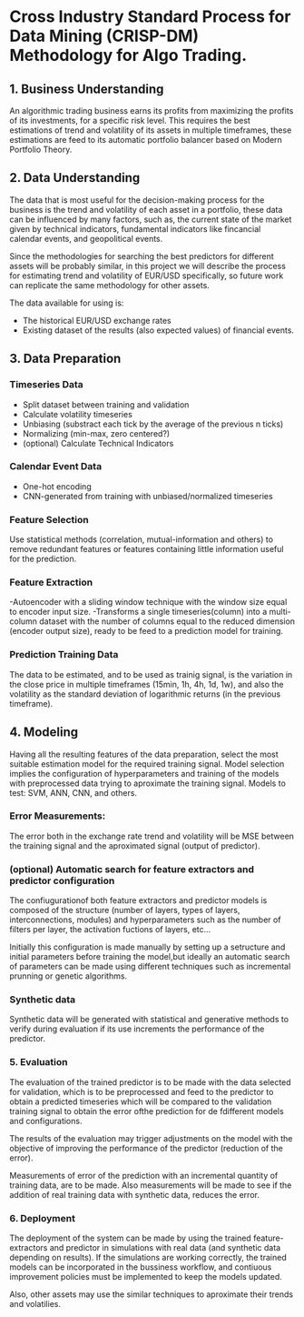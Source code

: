
# Cross Industry Standard Process for Data Mining (CRISP-DM) Methodology for Algo Trading.

## 1. Business Understanding

An algorithmic trading business earns its profits from maximizing the profits of its investments, for a specific risk level. This requires the best estimations of trend and volatility of its assets in multiple timeframes, these estimations are feed to its automatic portfolio balancer based on Modern Portfolio Theory.

## 2. Data Understanding

The data that is most useful for the decision-making process for the business is the trend and volatility of each asset in a portfolio, these data can be influenced by many factors, such as, the current state of the market given by technical indicators, fundamental indicators like fincancial calendar events, and geopolitical events.

Since the methodologies for searching the best predictors for different assets will be probably similar, in this project we will describe the process for estimating trend and volatility of EUR/USD specifically, so future work can replicate the same methodology for other assets.

The data available for using is:
- The historical EUR/USD exchange rates
- Existing dataset of the results (also expected values) of financial events.

## 3. Data Preparation

### Timeseries Data

- Split dataset between training and validation 
- Calculate volatility timeseries
- Unbiasing (substract each tick by the average of the previous n ticks)
- Normalizing (min-max, zero centered?)
- (optional) Calculate Technical Indicators

### Calendar Event Data 

- One-hot encoding 
- CNN-generated from training with unbiased/normalized timeseries

### Feature Selection

Use statistical methods (correlation, mutual-information and others) to remove redundant features or features containing little information useful for the prediction.

### Feature Extraction

-Autoencoder with a sliding window technique with the window size equal to encoder input size.
-Transforms a single timeseries(column) into a multi-column dataset with the number of columns equal to the reduced dimension (encoder output size), ready to be feed to a prediction model for training.

### Prediction Training Data

The data to be estimated, and to be used as trainig signal, is the variation in the close price in multiple timeframes (15min, 1h, 4h, 1d, 1w), and also the volatility as the standard deviation of logarithmic returns (in the previous timeframe).

## 4. Modeling

Having all the resulting features of the data preparation, select the most suitable estimation model for the required training signal. Model selection implies the configuration of hyperparameters and training of the models with preprocessed data trying to aproximate the training signal. Models to test: SVM, ANN, CNN, and 
others.

### Error Measurements:

The error both in the exchange rate trend and volatility will be MSE between the training signal and the aproximated signal (output of predictor).

### (optional) Automatic search for feature extractors and predictor configuration
The confiugurationof both feature extractors and predictor models is composed of the structure (number of layers, types of layers, interconnections, modules) and hyperparameters such as the number of filters per layer, the activation fuctions of layers, etc...

Initially this configuration is made manually by setting up a setructure and initial parameters before training the model,but ideally an automatic search of parameters can be made using different techniques such as incremental prunning or genetic algorithms.

### Synthetic data

Synthetic data will be generated with statistical and generative methods to verify during evaluation if its use increments the performance of the predictor.

### 5. Evaluation

The evaluation of the trained predictor is to be made with the data selected for validation, which is to be preprocessed and feed to the predictor to obtain a predicted timeseries which will be compared to the validation training signal to obtain the error ofthe prediction for de fdifferent models and configurations.

The results of the evaluation may trigger adjustments on the model with the objective of improving the performance of the predictor (reduction of the error).

Measurements of error of the prediction with an incremental quantity of training data, are to be made. Also  measurements will be made to see if the addition of real training data with synthetic data, reduces the error.

### 6. Deployment

The deployment of the system can be made by using the trained feature-extractors and predictor in simulations with real data (and synthetic data depending on results). If the simulations are working correctly, the trained models can be incorporated in the bussiness workflow, and contiuous improvement policies must be implemented to keep the models updated.

Also, other assets may use the similar techniques to aproximate their trends and volatilies.







